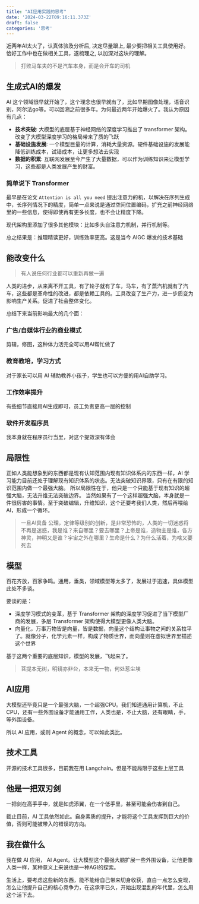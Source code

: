 ```yaml
---
title: "AI应用实践的思考"
date: '2024-03-22T09:16:11.373Z'
draft: false
categories: '思考'
---
```


近两年AI太火了，认真体验及分析后, 决定尽量跟上, 最少要把相关工具使用好。恰好工作中也在做相关工具，遂梳理之, 以加深对这块的理解。
> 打败马车夫的不是汽车本身，而是会开车的司机


## 生成式AI的爆发

AI 这个领域很早就开始了，这个理念也很早就有了，比如早期图像处理，语音识别，阿尔法go等。可以回溯之前很多年。为何最近两年开始爆火了。我认为原因有几点：

- **技术突破**: 大模型的底层基于神经网络的深度学习推出了 transformer 架构。改变了大模型深度学习的格局带来了质的飞跃
- **基础设施发展**: 一个模型巨量的计算，消耗大量资源。硬件基础设施的发展能降低训练成本，试错成本，让更多想法去实现
- **数据的积累**: 互联网发展至今产生了大量数据，可以作为训练知识来让模型学习，这些都是人类发展产生的财富。

### 简单说下 Transformer

最早是在论文 `Attention is all you need` 提出注意力的机，以解决在序列生成中，长序列情况下的精度，简单一点来说是通过空间位置编码，扩充之前神经网络里的一些信息，使得即使再有更多长度，也不会让精度下降。

现代架构里添加了很多其他模块：比如多头自注意力机制，并行机制等。

总之结果是：推理精读更好，训练效率更高。这是当今 AIGC 爆发的技术基础

## 能改变什么

> 有人说任何行业都可以重新再做一遍

人类的进步，从来离不开工具，有了轮子就有了车，马车，有了蒸汽机就有了汽车，这些都是革命性的改进，都是依赖工具的。工具改变了生产力，进一步质变为影响生产关系。促进了社会整体变化。

总结下来当前影响最大的几个面：

### 广告/自媒体行业的商业模式
剪辑，修图，这种体力活完全可以用AI帮忙做了

### 教育教培，学习方式
对于家长可以用 AI 辅助教养小孩子，学生也可以方便的用AI自助学习。

### 工作效率提升
有些细节直接用AI生成即可，员工负责更高一层的控制


### 软件开发程序员
我本身就在程序员行当里，对这个提效深有体会

## 局限性
正如人类能想象到的东西都是现有认知范围内现有知识体系内的东西一样，AI 学习能力目前还处于理解现有知识体系的状态。无法突破知识界限，只有在有限的知识范围内做一个最强大脑。
所以局限性在于，他只是一个只能基于现有知识的超强大脑，无法升维无法突破边界。
当然如果有了一个这样超强大脑，本身就是一件很厉害的事情。至于突破编辑，升维知识，这个还要考我们人类，然后再喂给AI，形成一个循环。

> 一旦AI具备 公理，定律等级别的创新，是非常恐怖的，人类的一切迷惑将不再是迷惑，我是谁？来自哪里？要去哪里？上帝是谁，造物主是谁，各方神灵，神明又是谁？宇宙之外在哪里？生命是什么？为什么活着，为啥又要死去



## 模型
百花齐放，百家争鸣。通用，垂类，领域模型等太多了，发展过于迅速，具体模型此处不多谈。

要谈的是：
* 深度学习模式的变革，基于 Transformer 架构的深度学习促进了当下模型厂商的发展，多层 Transformer 架构使得大模型更像人类大脑。
* 向量化，万事万物皆是向量，皆是数据，向量这个结构让事物之间的关系拉平了。就像分子，化学元素一样，构成了物质世界，而向量则在虚拟世界里描述这个世界

基于这两个重要的底层知识，模型的发展，飞起来了。

> 菩提本无树，明镜亦非台，本来无一物，何处惹尘埃

## AI应用
大模型还毕竟只是一个最强大脑，一个超强CPU。我们知道通用计算机，不止CPU，还有一些外围设备才能通用工作，人类也是，不止大脑，还有眼睛，手，等外围设备。

所以 AI 应用，或则 Agent 的概念，可以如此类比。


## 技术工具
开源的技术工具很多，目前我在用 Langchain。但是不能局限于这些上层工具


## 他是一把双刃剑
一把剑在高手手中，就是如虎添翼，在一个低手里，甚至可能会伤害到自己。

截止目前，AI 工具依然如此。自身素质的提升，才能将这个工具发挥到巨大的价值，否则可能被带入的错误的方向。


## 我在做什么
我在做 AI 应用， AI Agent。让大模型这个最强大脑扩展一些外围设备，让他更像人类一样，某种意义上来说也是一种AGI的探索。

生活上，要考虑这些新的东西，能不能给自己带来切身收获，直白一点怎么变现，怎么让他提升自己的核心竞争力，在这承平已久，开始出现混乱的年代里，怎么用这个活下去。





